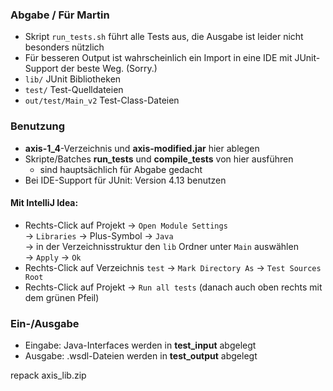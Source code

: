 ### Abgabe / Für Martin
* Skript `run_tests.sh` führt alle Tests aus, die Ausgabe ist leider nicht besonders nützlich
* Für besseren Output ist wahrscheinlich ein Import in eine IDE mit JUnit-Support der beste Weg. (Sorry.)
* `lib/` JUnit Bibliotheken
* `test/` Test-Quelldateien
* `out/test/Main_v2` Test-Class-Dateien

### Benutzung
* __axis-1_4__-Verzeichnis und __axis-modified.jar__ hier ablegen
* Skripte/Batches __run_tests__ und __compile_tests__ von hier ausführen
    * sind hauptsächlich für Abgabe gedacht
* Bei IDE-Support für JUnit: Version 4.13 benutzen
#### Mit IntelliJ Idea:
* Rechts-Click auf Projekt -> `Open Module Settings`   
-> `Libraries` -> Plus-Symbol -> `Java`   
-> in der Verzeichnisstruktur den `lib` Ordner unter `Main` auswählen  
-> `Apply` -> `Ok`
* Rechts-Click auf Verzeichnis `test` -> `Mark Directory As` -> `Test Sources Root`
* Rechts-Click auf Projekt -> `Run all tests` (danach auch oben rechts mit dem grünen Pfeil)

### Ein-/Ausgabe
* Eingabe: Java-Interfaces werden in __test_input__ abgelegt
* Ausgabe: .wsdl-Dateien werden in __test_output__ abgelegt

repack axis_lib.zip